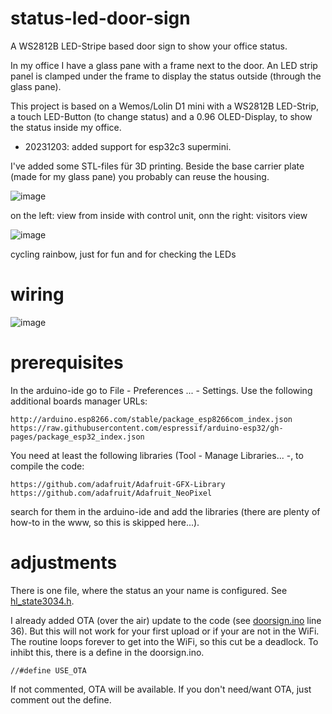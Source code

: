 # status-led-door-sign
A WS2812B LED-Stripe based door sign to show your office status.

In my office I have a glass pane with a frame next to the door. An LED strip panel is clamped under the frame to display the status outside (through the glass pane). 

This project is based on a Wemos/Lolin D1 mini with a WS2812B LED-Strip, a touch LED-Button (to change status) and a 0.96 OLED-Display, to show the status inside my office. 

- 20231203: added support for esp32c3 supermini.

I've added some STL-files für 3D printing. Beside the base carrier plate (made for my glass pane) you probably can reuse the housing.

![image](https://github.com/fheil/status-led-door-sign/assets/5410264/5d101d8a-6d45-43f9-a4ec-51eeb84ef93c)

on the left: view from inside with control unit, onn the right: visitors view

![image](https://github.com/fheil/status-led-door-sign/assets/5410264/137c1508-5a4b-41eb-8841-d309b6f06d29)

cycling rainbow, just for fun and for checking the LEDs

# wiring
![image](https://github.com/fheil/status-led-door-sign/assets/5410264/aa7d8198-a6e0-4e58-bf38-db58aa44233e)

# prerequisites
In the arduino-ide go to File - Preferences ... - Settings. Use the following additional boards manager URLs:
```
http://arduino.esp8266.com/stable/package_esp8266com_index.json
https://raw.githubusercontent.com/espressif/arduino-esp32/gh-pages/package_esp32_index.json
```
You need at least the following libraries (Tool - Manage Libraries... -, to compile the code:
```
https://github.com/adafruit/Adafruit-GFX-Library
https://github.com/adafruit/Adafruit_NeoPixel
```
search for them in the arduino-ide and add the libraries (there are plenty of how-to in the www, so this is skipped here...). 

# adjustments
There is one file, where the status an your name is configured. See [hl_state3034.h](./doorsign/hl_state3034.h).

I already added OTA (over the air) update to the code (see [doorsign.ino](./doorsign/doorsign.ino) line 36). But this will not work for your first upload or if your are not in the WiFi. The routine loops forever to get into the WiFi, so this cut be a deadlock. To inhibt this, there is a define in the doorsign.ino.
```
//#define USE_OTA
```
If not commented, OTA will be available. If you don't need/want OTA, just comment out the define.
